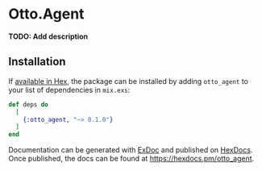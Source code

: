 # Otto.Agent

**TODO: Add description**

## Installation

If [available in Hex](https://hex.pm/docs/publish), the package can be installed
by adding `otto_agent` to your list of dependencies in `mix.exs`:

```elixir
def deps do
  [
    {:otto_agent, "~> 0.1.0"}
  ]
end
```

Documentation can be generated with [ExDoc](https://github.com/elixir-lang/ex_doc)
and published on [HexDocs](https://hexdocs.pm). Once published, the docs can
be found at <https://hexdocs.pm/otto_agent>.

